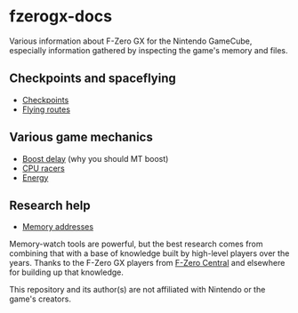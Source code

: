 # fzerogx-docs

Various information about F-Zero GX for the Nintendo GameCube, especially information gathered by inspecting the game's memory and files.

## Checkpoints and spaceflying

- [Checkpoints](checkpoints/index.md)
- [Flying routes](flying/index.md)

## Various game mechanics

- [Boost delay](mechanics/boost_delay.md) (why you should MT boost)
- [CPU racers](mechanics/cpus.md)
- [Energy](mechanics/energy.md)

## Research help

- [Memory addresses](addresses/index.md)

Memory-watch tools are powerful, but the best research comes from combining that with a base of knowledge built by high-level players over the years. Thanks to the F-Zero GX players from [F-Zero Central](http://fzerocentral.org/) and elsewhere for building up that knowledge.

This repository and its author(s) are not affiliated with Nintendo or the game's creators.

